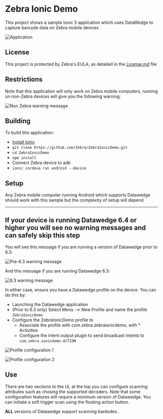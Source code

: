 # Zebra Ionic Demo
This project shows a sample Ionic 3 application which uses DataWedge to capture barcode data on Zebra mobile devices

![Application](https://raw.githubusercontent.com/Zebra/ZebraIonicDemo/master/screenshots/application01.png)

##  License
This project is protected by Zebra's EULA, as detailed in the [License.md](./License.md) file

##  Restrictions

Note that this application will only work on Zebra mobile computers, running on non-Zebra devices will give you the following warning:

![Non Zebra warning message](https://raw.githubusercontent.com/Zebra/ZebraIonicDemo/master/screenshots/consumer_warning.png)


##  Building
To build this application:
- [Install Ionic](https://ionicframework.com/docs/v1/guide/installation.html)
- `git clone https://github.com/Zebra/ZebraIonicDemo.git`
- `cd ZebraIonicDemo`
- `npm install`
- Connect Zebra device to adb
- `ionic cordova run android --device`

##   Setup
Any Zebra mobile computer running Android which supports Datawedge should work with this sample but the complexity of setup will depend 

---
If your device is running Datawedge 6.4 or higher you will see no warning messages and can safely skip this step
---
You will see this message if you are running a version of Datawedge prior to 6.3:

![Pre-6.3 warning message](https://raw.githubusercontent.com/Zebra/ZebraIonicDemo/master/screenshots/pre-6.3_message.png)

And this message if you are running Datawedge 6.3:

![6.3 warning message](https://raw.githubusercontent.com/Zebra/ZebraIonicDemo/master/screenshots/6.3_message.png)

In either case, ensure you have a Datawedge profile on the device.  You can do this by:
- Launching the Datawedge application
- (Prior to 6.3 only) Select Menu --> New Profile and name the profile `ZebraIonicDemo`
- Configure the ZebraIonicDemo profile to 
  - Associate the profile with com.zebra.zebraionicdemo, with * Activities
  - Configure the intent output plugin to send broadcast intents to `com.zebra.ionicdemo.ACTION`
  
![Profile configuration 1](https://raw.githubusercontent.com/Zebra/ZebraIonicDemo/master/screenshots/profile_activities.png)

![Profile configuration 2](https://raw.githubusercontent.com/Zebra/ZebraIonicDemo/master/screenshots/profile_output.png)

##  Use

There are two sections to the UI, at the top you can configure scanning attributes such as chosing the supported decoders.  Note that some configuration features will require a minimum version of Datawedge.  You can initiate a soft trigger scan using the floating action button.

**ALL** versions of Datawedge support scanning bardodes. 
